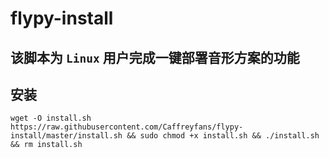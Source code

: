 # flypy-install

## 该脚本为 `Linux` 用户完成一键部署音形方案的功能

##  安装
`wget -O install.sh https://raw.githubusercontent.com/Caffreyfans/flypy-install/master/install.sh && sudo chmod +x install.sh && ./install.sh && rm install.sh`
